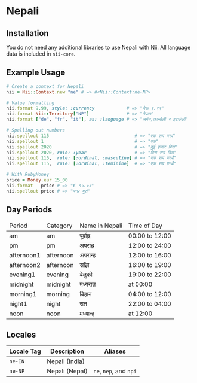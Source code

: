 <!-- This file has been generated. Source: src/docs/languages/_template.md.erb -->

# Nepali

## Installation

You do not need any additional libraries to use Nepali with Nii.
All language data is included in `nii-core`.

## Example Usage

``` ruby
# Create a context for Nepali
nii = Nii::Context.new "ne" # => #<Nii::Context:ne-NP>

# Value formatting
nii.format 9.99, style: :currency            # => "नेरू ९.९९"
nii.format Nii::Territory["NP"]              # => "नेपाल"
nii.format ["de", "fr", "it"], as: :language # => "जर्मन,फ्रान्सेली र इटालेली"

# Spelling out numbers
nii.spellout 115                                # => "एक सय पन्ध्र"
nii.spellout 1                                  # => "एक"
nii.spellout 2020                               # => "दुई हजार बिस"
nii.spellout 2020, rule: :year                  # => "बिस सय बिस"
nii.spellout 115,  rule: [:ordinal, :masculine] # => "एक सय पन्ध्रौँ"
nii.spellout 115,  rule: [:ordinal, :feminine]  # => "एक सय पन्ध्रौँ"

# With RubyMoney
price = Money.eur 15_00
nii.format   price # => "€ १५.००"
nii.spellout price # => "पन्ध्र युरो"
```

## Day Periods


<table>
  <thead>
    <tr>
      <td>Period</td>
      <td>Category</td>
      <td>Name in Nepali</td>
      <td>Time of Day</td>
    </tr>
  </thead>
  <tbody>
    <tr>
      <td>am</td>
      <td>am</td>
      <td>पूर्वाह्न</td>
      <td>00:00 to 12:00</td>
    </tr>
    <tr>
      <td>pm</td>
      <td>pm</td>
      <td>अपराह्न</td>
      <td>12:00 to 24:00</td>
    </tr>
    <tr>
      <td>afternoon1</td>
      <td>afternoon</td>
      <td>अपरान्ह</td>
      <td>12:00 to 16:00</td>
    </tr>
    <tr>
      <td>afternoon2</td>
      <td>afternoon</td>
      <td>साँझ</td>
      <td>16:00 to 19:00</td>
    </tr>
    <tr>
      <td>evening1</td>
      <td>evening</td>
      <td>बेलुकी</td>
      <td>19:00 to 22:00</td>
    </tr>
    <tr>
      <td>midnight</td>
      <td>midnight</td>
      <td>मध्यरात</td>
      <td>at 00:00</td>
    </tr>
    <tr>
      <td>morning1</td>
      <td>morning</td>
      <td>बिहान</td>
      <td>04:00 to 12:00</td>
    </tr>
    <tr>
      <td>night1</td>
      <td>night</td>
      <td>रात</td>
      <td>22:00 to 04:00</td>
    </tr>
    <tr>
      <td>noon</td>
      <td>noon</td>
      <td>मध्यान्ह</td>
      <td>at 12:00</td>
    </tr>
  </tbody>
</table>



## Locales

<table>
  <thead>
    <tr>
      <th>Locale Tag</th>
      <th>Description</th>
      <th>Aliases</th>
    </tr>
  </thead>
  <tbody>
    <tr>
      <td><code>ne-IN</code></td>
      <td>Nepali (India)</td>
      <td></td>
    </tr>
    <tr>
      <td><code>ne-NP</code></td>
      <td>Nepali (Nepal)</td>
      <td><code>ne</code>, <code>nep</code>, and <code>npi</code></td>
    </tr>
  </tbody>
</table>

